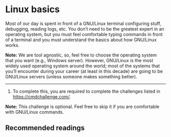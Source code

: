# Linux basics

Most of our day is spent in front of a GNU/Linux terminal configuring stuff, debugging, reading logs, etc. You don’t need to be the greatest expert in an operating system, but you must feel comfortable typing commands in front of a terminal and you must understand the basics about how GNU/Linux works.  

**Note:** We are tool agnostic, so, feel free to choose the operating system that you want (e.g., Windows server). However, GNU/Linux is the most widely used operating system around the world; most of the systems that you’ll encounter during your career (at least in this decade) are going to be GNU/Linux servers (unless someone makes something better).

---

1. To complete this, you are required to complete the challenges listed in <https://cmdchallenge.com/>.

**Note:** This challenge is optional. Feel free to skip it if you are comfortable with GNU/Linux commands.

## Recommended readings
